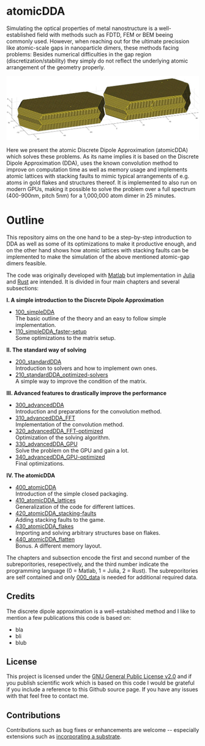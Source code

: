 # atomicDDA

Simulating the optical properties of metal nanostructure is a well-established field with methods such as FDTD, FEM or BEM beeing commonly used. However, when reaching out for the ultimate precission like atomic-scale gaps in nanoparticle dimers, these methods facing problems: Besides numerical difficulties in the gap region (discretization/stability) they simply do not reflect the underlying atomic arrangement of the geometry properly.

![A gold dimer ready to be simulated](/003_media/regrown-dimer_1-000-000-atoms.jpg "A gold dimer ready to be simulated")

Here we present the atomic Discrete Dipole Approximation (atomicDDA) which solves these problems. As its name implies it is based on the Discrete Dipole Approximation (DDA), uses the known convolution method to improve on computation time as well as memory usage and implements atomic lattices with stacking faults to mimic typical arrangements of e.g. atoms in gold flakes and structures thereof. It is implemented to also run on modern GPUs, making it possible to solve the problem over a full spectrum (400-900nm, pitch 5nm) for a 1,000,000 atom dimer in 25 minutes.

# Outline

This repository aims on the one hand to be a step-by-step introduction to DDA as well as some of its optimizations to make it productive enough, and on the other hand shows how atomic lattices with stacking faults can be implemented to make the simulation of the above mentioned atomic-gap dimers feasible.

The code was originally developed with [Matlab](https://www.mathworks.com/products/matlab.html "Link to Matlab product page from MathWorks") but implementation in [Julia](https://julialang.org/ "Link to the Julia programming language homepage") and [Rust](https://www.rust-lang.org/ "Linkt to the Rust programming language homepage") are intended. It is divided in four main chapters and several subsections:

__I. A simple introduction to the Discrete Dipole Approximation__
  * [100_simpleDDA]()  
    The basic outline of the theory and an easy to follow simple implementation.
  * [110_simpleDDA_faster-setup]()  
    Some optimizations to the matrix setup.
    
__II. The standard way of solving__
  * [200_standardDDA]()    
    Introduction to solvers and how to implement own ones.
  * [210_standardDDA_optimized-solvers]()    
    A simple way to improve the condition of the matrix.

__III. Advanced features to drastically improve the performance__
  * [300_advancedDDA]()  
    Introduction and preparations for the convolution method.    
  * [310_advancedDDA_FFT]()  
    Implementation of the convolution method.
  * [320_advancedDDA_FFT-optimized]()  
    Optimization of the solving algorithm.
  * [330_advancedDDA_GPU]()  
    Solve the problem on the GPU and gain a lot.
  * [340_advancedDDA_GPU-optimized]()  
    Final optimizations.

__IV. The atomicDDA__
  * [400_atomicDDA]()  
    Introduction of the simple closed packaging.    
  * [410_atomicDDA_lattices]()  
    Generalization of the code for different lattices.
  * [420_atomicDDA_stacking-faults]()  
    Adding stacking faults to the game.
  * [430_atomicDDA_flakes]()  
    Importing and solving arbitrary structures base on flakes.
  * [440_atomicDDA_flatten]()  
    Bonus. A different memory layout.

The chapters and subsection encode the first and second number of the subreporitories, resepectively, and the third number indicate the programming language (0 = Matlab, 1 = Julia, 2 = Rust). The subreporitories are self contained and only [000_data]() is needed for additional required data.


## Credits
The discrete dipole approximation is a well-estabished method and I like to mention a few publications this code is based on:
* bla
* bli
* blub


## License
This project is licensed under the [GNU General Public License v2.0](LICENSE "Link to the GPL") and if you publish scientific work which is based on this code I would be grateful if you include a reference to this Github source page. If you have any issues with that feel free to contact me.


## Contributions
Contributions such as bug fixes or enhancements are welcome -- especially extensions such as [incorporating a substrate]().
